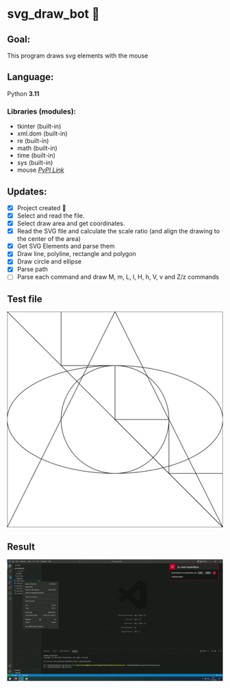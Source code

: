 # svg_draw_bot :robot:

## Goal:
This program draws svg elements with the mouse 

## Language:
Python **3.11**

### Libraries (modules):
- tkinter (built-in)
- xml.dom (built-in)
- re (built-in)
- math (built-in)
- time (built-in)
- sys (built-in)
- mouse [*PyPI Link*](https://pypi.org/project/mouse/)

## Updates:
- [x] Project created :tada:
- [x] Select and read the file.
- [x] Select draw area and get coordinates.
- [x] Read the SVG file and calculate the scale ratio (and align the drawing to the center of the area)
- [x] Get SVG Elements and parse them
- [x] Draw line, polyline, rectangle and polygon
- [x] Draw circle and ellipse
- [x] Parse path
- [ ] Parse each command and draw M, m, L, l, H, h, V, v and Z/z commands

## Test file
<img src="https://raw.githubusercontent.com/emre-ttnc/svg_draw_bot/72480dfea564af636891fd47d4fab5c612e7d55b/test_files/test1.svg" width="auto">

## Result
<img src="https://github.com/emre-ttnc/svg_draw_bot/blob/main/test_files/result.gif?raw=true" width="auto">
